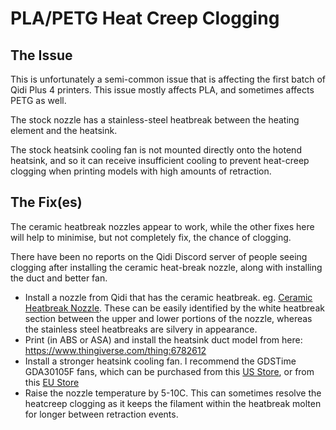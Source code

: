 # PLA/PETG Heat Creep Clogging

## The Issue

This is unfortunately a semi-common issue that is affecting the first batch of Qidi Plus 4 printers.
This issue mostly affects PLA, and sometimes affects PETG as well.

The stock nozzle has a stainless-steel heatbreak between the heating element and the heatsink.

The stock heatsink cooling fan is not mounted directly onto the hotend heatsink, and so it can receive insufficient cooling to prevent heat-creep clogging when printing models with high amounts of retraction.

## The Fix(es)

The ceramic heatbreak nozzles appear to work, while the other fixes here will help to minimise, but not completely fix, the chance of clogging.

There have been no reports on the Qidi Discord server of people seeing clogging after installing the ceramic heat-break nozzle, along with installing the duct and better fan.

- Install a nozzle from Qidi that has the ceramic heatbreak.  eg. [Ceramic Heatbreak Nozzle](https://qidi3d.com/products/plus-4-bimetal-nozzles-2pcs).  These can be easily identified by the white heatbreak section between the upper and lower portions of the nozzle, whereas the stainless steel heatbreaks are silvery in appearance.
- Print (in ABS or ASA) and install the heatsink duct model from here: https://www.thingiverse.com/thing:6782612
- Install a stronger heatsink cooling fan.  I recommend the GDSTime GDA30105F fans, which can be purchased from this [US Store](https://west3d.com/products/gdstime-dc-24v-30x30x10-axial-fan-24v-gda30105f-dual-ball-bearing-1200rpm-1w-06a-xh2-54), or from this [EU Store](https://www.hotend.eu/p/gdstime-axial-fan-sleeve-3010-24v)
- Raise the nozzle temperature by 5-10C.  This can sometimes resolve the heatcreep clogging as it keeps the filament within the heatbreak molten for longer between retraction events.

